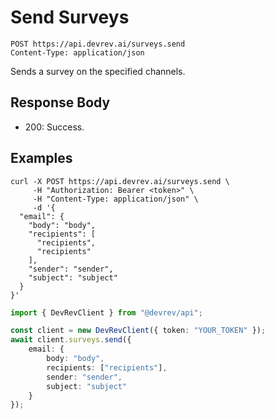 # Send Surveys

```http
POST https://api.devrev.ai/surveys.send
Content-Type: application/json
```

Sends a survey on the specified channels.



## Response Body

- 200: Success.

## Examples

```shell
curl -X POST https://api.devrev.ai/surveys.send \
     -H "Authorization: Bearer <token>" \
     -H "Content-Type: application/json" \
     -d '{
  "email": {
    "body": "body",
    "recipients": [
      "recipients",
      "recipients"
    ],
    "sender": "sender",
    "subject": "subject"
  }
}'
```

```typescript
import { DevRevClient } from "@devrev/api";

const client = new DevRevClient({ token: "YOUR_TOKEN" });
await client.surveys.send({
    email: {
        body: "body",
        recipients: ["recipients"],
        sender: "sender",
        subject: "subject"
    }
});

```